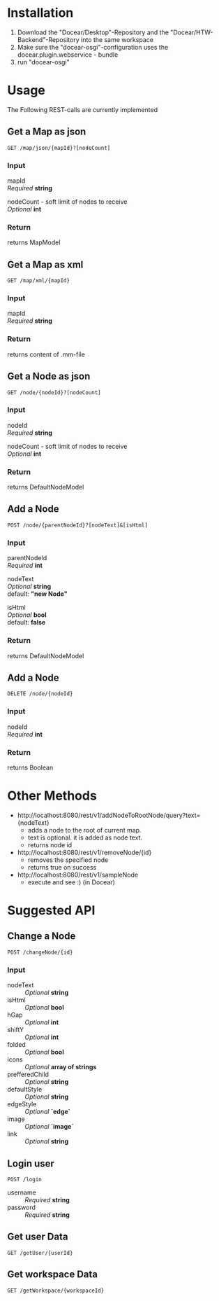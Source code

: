 # Installation

1. Download the "Docear/Desktop"-Repository and the "Docear/HTW-Backend"-Repository into the same workspace
1. Make sure the "docear-osgi"-configuration uses the docear.plugin.webservice - bundle
1. run "docear-osgi"

# Usage

The Following REST-calls are currently implemented

## Get a Map as json
    GET /map/json/{mapId}?[nodeCount]

### Input
mapId  
_Required_ **string**  
  
nodeCount - soft limit of nodes to receive  
_Optional_ **int**  

### Return
returns MapModel

## Get a Map as xml
    GET /map/xml/{mapId}

### Input
mapId  
_Required_ **string**  

### Return
returns content of .mm-file
  
## Get a Node as json
    GET /node/{nodeId}?[nodeCount]

### Input
nodeId  
_Required_ **string**  
  
nodeCount - soft limit of nodes to receive  
_Optional_ **int** 

### Return
returns DefaultNodeModel

## Add a Node
    POST /node/{parentNodeId}?[nodeText]&[isHtml]

### Input

parentNodeId  
_Required_ **int**  
  
nodeText  
_Optional_ **string**  
default: **"new Node"**  
  
isHtml  
_Optional_ **bool**  
default: **false**  

### Return
returns DefaultNodeModel

## Add a Node
    DELETE /node/{nodeId}

### Input

nodeId  
_Required_ **int**   

### Return
returns Boolean
  

# Other Methods

* http://localhost:8080/rest/v1/addNodeToRootNode/query?text={nodeText}
	* adds a node to the root of current map.
	* text is optional. it is added as node text.
	* returns node id
* http://localhost:8080/rest/v1/removeNode/{id}
	* removes the specified node
	* returns true on success
* http://localhost:8080/rest/v1/sampleNode
	* execute and see :) (in Docear)

# Suggested API


## Change a Node
    POST /changeNode/{id}

### Input
<dl>

<dt>nodeText</dt>
<dd><em>Optional</em> <strong>string</strong></dd>

<dt>isHtml</dt>
<dd><em>Optional</em> <strong>bool</strong></dd>

<dt>hGap</dt>
<dd><em>Optional</em> <strong>int</strong></dd>

<dt>shiftY</dt>
<dd><em>Optional</em> <strong>int</strong></dd>

<dt>folded</dt>
<dd><em>Optional</em> <strong>bool</strong></dd>

<dt>icons</dt>
<dd><em>Optional</em> <strong>array of strings</strong></dd>

<dt>prefferedChild</dt>
<dd><em>Optional</em> <strong>string</strong></dd>

<dt>defaultStyle</dt>
<dd><em>Optional</em> <strong>string</strong></dd>

<dt>edgeStyle</dt>
<dd><em>Optional</em> <strong>`edge`</strong></dd>

<dt>image</dt>
<dd><em>Optional</em> <strong>`image`</strong></dd>

<dt>link</dt>
<dd><em>Optional</em> <strong>string</strong></dd>
</dl>

## Login user
    POST /login

<dl>
<dt>username</dt>
<dd><em>Required</em> <strong>string</strong></dd>

<dt>password</dt>
<dd><em>Required</em> <strong>string</strong></dd>
</dl>

## Get user Data
    GET /getUser/{userId}  

## Get workspace Data
    GET /getWorkspace/{workspaceId}

